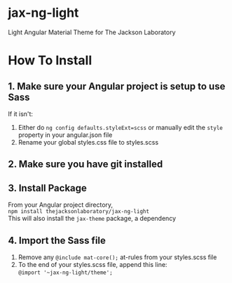 # jax-ng-light
Light Angular Material Theme for The Jackson Laboratory

# How To Install

## 1. Make sure your Angular project is setup to use Sass
If it isn't:
1. Either do `ng config defaults.styleExt=scss` or manually edit the `style` property in your angular.json file
2. Rename your global styles.css file to styles.scss 

## 2. Make sure you have git installed

## 3. Install Package
From your Angular project directory,  
`npm install thejacksonlaboratory/jax-ng-light`  
This will also install the `jax-theme` package, a dependency

## 4. Import the Sass file
1. Remove any `@include mat-core();` at-rules from your styles.scss file
2. To the end of your styles.scss file, append this line:  
`@import '~jax-ng-light/theme';`
